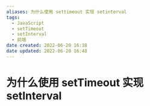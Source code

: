 ```yaml
---
aliases: 为什么使用 settimeout 实现 setinterval
tags:
  - JavaScript
  - setTimeout
  - setInterval
  - 前端
date created: 2022-06-20 16:38
date updated: 2022-06-20 16:48
---
```


# 为什么使用 setTimeout 实现 setInterval
